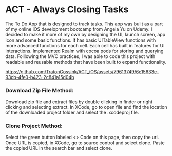 # ACT - Always Closing Tasks 

The To Do App that is designed to track tasks. 
This app was built as a part of my online iOS development bootcamp from Angela Yu on Udemy. I decided to make it more of my own by designing the UI, launch screen, app icon and some basic functions. It has basic UITableView functions with more advanced functions for each cell. Each cell has built in features for UI interactions. Implemented Realm with cocoa pods for storing and querying data. 
Folllowing the MVC practices, I was able to code this project with readable and reusable methods that have been built to expand functionality. 

https://github.com/TratonGossink/ACT_iOS/assets/79613749/6e15633e-93cb-4fe0-b423-2c841a15d04b 

### Download Zip File Method:
Download zip file and extract files by double clicking in finder or right clicking and selecting extract. In XCode, go to open file and find the location of the downloaded project folder and select the .xcodeproj file.

### Clone Project Method:
Select the green button labeled <> Code on this page, then copy the url. Once URL is copied, in XCode, go to source control and select clone. Paste the copied URL in the search bar and select clone.

